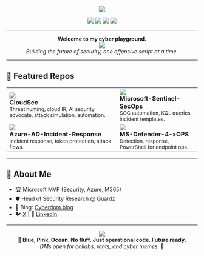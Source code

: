 <!-- README.md for eshlomo1 -->

<p align="center">
  <img src="https://capsule-render.vercel.app/api?type=wave&color=00bfff,1e90ff,00ced1&height=200&section=header&text=Elli%20Shlomo%20%7C%20eshlomo1&fontSize=50&fontAlign=50&fontColor=ffffff" />
</p>

<p align="center">
  <img src="https://img.shields.io/badge/Microsoft%20MVP-00bfff?style=for-the-badge&logo=microsoft" />
  <img src="https://img.shields.io/badge/Red%20Team-ff69b4?style=for-the-badge&logo=hackthebox" />
  <img src="https://img.shields.io/badge/Cloud%20Security-1e90ff?style=for-the-badge&logo=azuredevops" />
  <img src="https://img.shields.io/badge/DFIR-Future%20Ready-00ced1?style=for-the-badge&logo=powerbi" />
</p>

---

<p align="center">
  <b>Welcome to my cyber playground.</b><br>
  <img src="https://readme-typing-svg.demolab.com?font=Fira+Code&size=22&pause=1000&color=00BFFF&center=true&vCenter=true&width=500&lines=Threat+Hunter+%7C+Cloud+IR+%7C+AI+Security+Advocate;Cloud+Breaker;DFIR+Automator;Red+Team+Ops;Signal+Over+Noise" />
  <br>
  <i>Building the future of security, one offensive script at a time.</i>
</p>

---

## 🚀 Featured Repos

<table>
  <tr>
    <td>
      <a href="https://github.com/eshlomo1/CloudSec">
        <img src="https://img.shields.io/badge/CloudSec-Offensive%20%26%20Defensive-00bfff?style=for-the-badge" />
      </a>
      <br>
      <b>CloudSec</b><br>
      <sub>Threat hunting, cloud IR, AI security advocate, attack simulation, automation.</sub>
    </td>
    <td>
      <a href="https://github.com/eshlomo1/Microsoft-Sentinel-SecOps">
        <img src="https://img.shields.io/badge/Sentinel-SOC%20Automation-ff69b4?style=for-the-badge" />
      </a>
      <br>
      <b>Microsoft-Sentinel-SecOps</b><br>
      <sub>SOC automation, KQL queries, incident templates.</sub>
    </td>
  </tr>
  <tr>
    <td>
      <a href="https://github.com/eshlomo1/Azure-AD-Incident-Response">
        <img src="https://img.shields.io/badge/Azure%20AD-IR%20%26%20Token%20Abuse-1e90ff?style=for-the-badge" />
      </a>
      <br>
      <b>Azure-AD-Incident-Response</b><br>
      <sub>Incident response, token protection, attack flows.</sub>
    </td>
    <td>
      <a href="https://github.com/eshlomo1/MS-Defender-4-xOPS">
        <img src="https://img.shields.io/badge/Defender-PowerShell%20Ops-00ced1?style=for-the-badge" />
      </a>
      <br>
      <b>MS-Defender-4-xOPS</b><br>
      <sub>Detection, response, PowerShell for endpoint ops.</sub>
    </td>
  </tr>
</table>

---

## 👾 About Me

- 🏆 Microsoft MVP (Security, Azure, M365)
- 🛡️ Head of Security Research @ Guardz
- 📝 Blog: [Cyberdom.blog](https://cyberdom.blog/)
- 🐦 [X](https://x.com/ellishlomo) | 💼 [LinkedIn](https://linkedin.com/in/elishlomo)

---

<p align="center">
  <img src="https://capsule-render.vercel.app/api?type=wave&color=00bfff,1e90ff,00ced1&height=100&section=footer" />
  <br>
  <b>🌊 Blue, Pink, Ocean. No fluff. Just operational code. Future ready.</b><br>
  <i>DMs open for collabs, rants, and cyber memes.</i> 🦄
</p>
